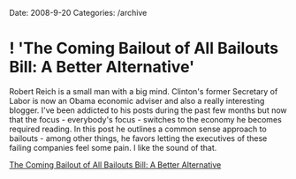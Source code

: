 Date: 2008-9-20
Categories: /archive

# ! 'The Coming Bailout of All Bailouts Bill: A Better Alternative'

Robert Reich is a small man with a big mind.  Clinton's former Secretary of Labor is now an Obama economic adviser and also a really interesting blogger.  I've been addicted to his posts during the past few months but now that the focus - everybody's focus - switches to the economy he becomes required reading.  In this post he outlines a common sense approach to bailouts - among other things, he favors letting the executives of these failing companies feel some pain.  I like the sound of that.

<a href="http://robertreich.blogspot.com/2008/09/coming-bailout-of-all-bailouts-bill.html">The Coming Bailout of All Bailouts Bill: A Better Alternative</a>
